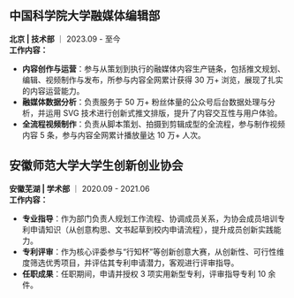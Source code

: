 ## 中国科学院大学融媒体编辑部
**北京 | 技术部** ｜  2023.09 - 至今  
**工作内容：**
- **内容创作与运营**：参与从策划到执行的融媒体内容生产链条，包括推文规划、编辑、视频制作与发布，所参与内容全网累计获得 30 万+ 浏览，展现了扎实的内容运营能力。
- **融媒体数据分析**：负责服务于 50 万+ 粉丝体量的公众号后台数据处理与分析，并运用 SVG 技术进行创新式推文排版，提升了内容交互性与用户体验。
- **全流程视频制作**：负责从脚本策划、拍摄到剪辑成型的全流程，参与制作视频内容 5 条，参与内容全网累计播放量达 10 万+ 人次。

## 安徽师范大学大学生创新创业协会  
**安徽芜湖 | 学术部** ｜  2020.09 - 2021.06  
**工作内容：**
- **专业指导**：作为部门负责人规划工作流程、协调成员关系，为协会成员培训专利申请知识（从创意构思、文书起草到校内申请流程），提升成员创新实践能力。
- **专利评审**：作为核心评委参与“行知杯”等创新创意大赛，从创新性、可行性维度筛选优秀项目，并评估其专利申请潜力，客观进行评审指导。
- **任职成果**：任职期间，申请并授权 3 项实用新型专利，评审指导专利 10 余件。
